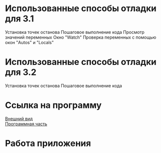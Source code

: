 # Использованные способы отладки для 3.1
Установка точек останова
Пошаговое выполнение кода
Просмотр значений переменных
Окно "Watch"
Проверка переменных с помощью окон "Autos" и "Locals"

# Использованные способы отладки для 3.2
Установка точек останова
Пошаговое выполнение кода

# Ссылка на программу
[Внешний вид](https://github.com/Miriannachka/Pr-3_Lyulina_522/blob/master/WpfApp1/MainWindow.xaml)
<br>[Программная часть](https://github.com/Miriannachka/Pr-3_Lyulina_522/blob/master/WpfApp1/MainWindow.xaml.cs)

# Работа приложения
